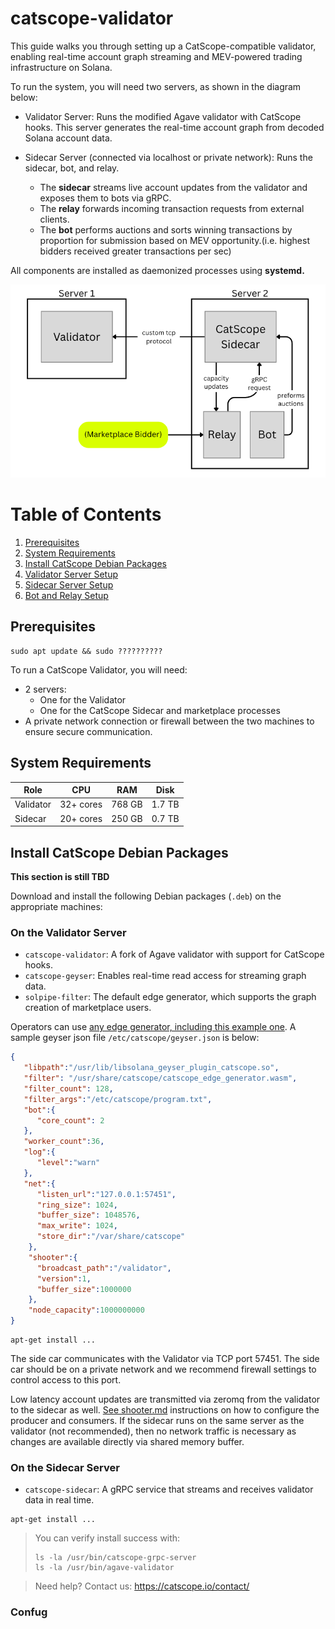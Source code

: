 # catscope-validator

This guide walks you through setting up a CatScope-compatible validator, enabling real-time account graph streaming and MEV-powered trading infrastructure on Solana.

To run the system, you will need two servers, as shown in the diagram below:

* Validator Server: Runs the modified Agave validator with CatScope hooks. This server generates the real-time account graph from decoded Solana account data.

* Sidecar Server (connected via localhost or private network): Runs the sidecar, bot, and relay.
  * The **sidecar** streams live account updates from the validator and exposes them to bots via gRPC.
  * The **relay** forwards incoming transaction requests from external clients.
  * The **bot** performs auctions and sorts winning transactions by proportion for submission based on MEV opportunity.(i.e. highest bidders received greater transactions per sec)

All components are installed as daemonized processes using **systemd.**

![Validator Network Diagram](network-1.png)

# Table of Contents

1. [Prerequisites](#prerequisites)  
2. [System Requirements](#system-requirements)
3. [Install CatScope Debian Packages](#install-catscope-debian-packages)  
4. [Validator Server Setup](validator-setup.md)  
5. [Sidecar Server Setup](sidecar-setup.md)  
6. [Bot and Relay Setup](start-pipeline.md)

## Prerequisites

```
sudo apt update && sudo ??????????
```

To run a CatScope Validator, you will need:

* 2 servers:
  * One for the Validator
  * One for the CatScope Sidecar and marketplace processes
* A private network connection or firewall between the two machines to ensure secure communication.

## System Requirements

| Role      | CPU         | RAM        | Disk     |
|-----------|-------------|------------|----------|
| Validator | 32+ cores | 768 GB | 1.7 TB |
| Sidecar   | 20+ cores   | 250 GB     | 0.7 TB |

## Install CatScope Debian Packages

**This section is still TBD**

Download and install the following Debian packages (`.deb`) on the appropriate machines:

### On the **Validator Server**

* `catscope-validator`: A fork of Agave validator with support for CatScope hooks.
* `catscope-geyser`: Enables real-time read access for streaming graph data.
* `solpipe-filter`: The default edge generator, which supports the graph creation of marketplace users.

Operators can use [any edge generator, including this example one](https://github.com/noncepad/catscope-edge-generator).  A sample geyser json file `/etc/catscope/geyser.json` is below:

```json
{
   "libpath":"/usr/lib/libsolana_geyser_plugin_catscope.so",
   "filter": "/usr/share/catscope/catscope_edge_generator.wasm",
   "filter_count": 128,
   "filter_args":"/etc/catscope/program.txt",
   "bot":{
      "core_count": 2
   },
   "worker_count":36,
   "log":{
      "level":"warn"
   },
   "net":{
      "listen_url":"127.0.0.1:57451",
      "ring_size": 1024,
      "buffer_size": 1048576,
      "max_write": 1024,
      "store_dir":"/var/share/catscope"
    },
    "shooter":{
      "broadcast_path":"/validator",
      "version":1,
      "buffer_size":1000000
    },
    "node_capacity":1000000000
}
```

```cli
apt-get install ...
```

The side car communicates with the Validator via TCP port 57451.  The side car should be on a private network and we recommend
firewall settings to control access to this port.

Low latency account updates are transmitted via zeromq from the validator to the sidecar as well.  [See shooter.md](shooter.md)
instructions on how to configure the producer and consumers.  If the sidecar runs on the same server as the validator
(not recommended), then no network traffic is necessary as changes are available directly via shared memory buffer.

### On the **Sidecar Server**

* `catscope-sidecar`: A gRPC service that streams and receives validator data in real time.

```cli
apt-get install ...
```

> You can verify install success with:
>
> ```cli
> ls -la /usr/bin/catscope-grpc-server
> ls -la /usr/bin/agave-validator
> ```

> Need help? Contact us:
<https://catscope.io/contact/>

### Confug
